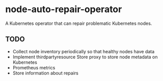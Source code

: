 # node-auto-repair-operator

A Kubernetes operator that can repair problematic Kubernetes nodes.

## TODO

- Collect node inventory periodically so that healthy nodes have data
- Implement thirdpartyresource Store proxy to store node metadata on
  Kubernetes
- Prometheus metrics
- Store information about repairs

